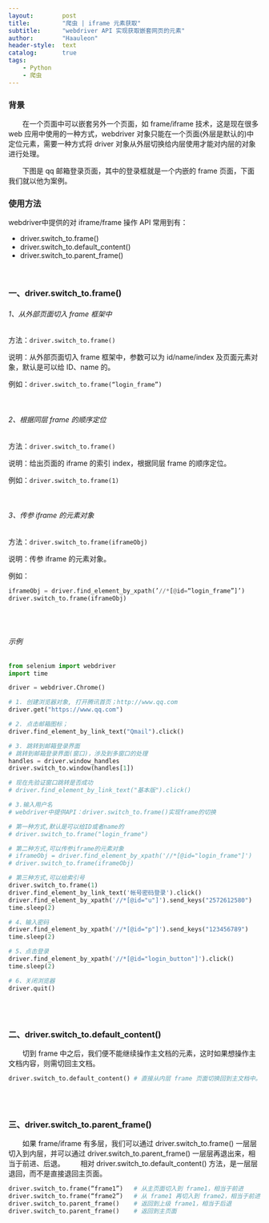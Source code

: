 ```yaml
---
layout:        post
title:         "爬虫 | iframe 元素获取"
subtitle:      "webdriver API 实现获取嵌套网页的元素"
author:        "Haauleon"
header-style:  text
catalog:       true
tags:
    - Python
    - 爬虫
---
```



### 背景
&emsp;&emsp;在一个页面中可以嵌套另外一个页面，如 frame/iframe 技术，这是现在很多 web 应用中使用的一种方式，webdriver 对象只能在一个页面(外层是默认的)中定位元素，需要一种方式将 driver 对象从外层切换给内层使用才能对内层的对象进行处理。      

&emsp;&emsp;下图是 qq 邮箱登录页面，其中的登录框就是一个内嵌的 frame 页面，下面我们就以他为案例。        


### 使用方法
webdriver中提供的对 iframe/frame 操作 API 常用到有：          
- driver.switch_to.frame()   
- driver.switch_to.default_content()
- driver.switch_to.parent_frame()

<br>

### 一、driver.switch_to.frame()
###### 1、从外部页面切入 frame 框架中
方法：`driver.switch_to.frame()`    

说明：从外部页面切入 frame 框架中，参数可以为 id/name/index 及页面元素对象，默认是可以给 ID、name 的。       

例如：`driver.switch_to.frame(“login_frame”)`

<br>

###### 2、根据同层 frame 的顺序定位
方法：`driver.switch_to.frame()`         

说明：给出页面的 iframe 的索引 index，根据同层 frame 的顺序定位。      

例如：`driver.switch_to.frame(1)`

<br>
 
###### 3、传参 iframe 的元素对象
方法：`driver.switch_to.frame(iframeObj)`     

说明：传参 iframe 的元素对象。    

例如：   
```python
iframeObj = driver.find_element_by_xpath(’//*[@id=“login_frame”]’)
driver.switch_to.frame(iframeObj)
```

<br><br>

###### 示例
```python
from selenium import webdriver
import time

driver = webdriver.Chrome()

# 1. 创建浏览器对象, 打开腾讯首页；http://www.qq.com
driver.get("https://www.qq.com")

# 2. 点击邮箱图标；
driver.find_element_by_link_text("Qmail").click()

# 3. 跳转到邮箱登录界面
# 跳转到邮箱登录界面(窗口)，涉及到多窗口的处理
handles = driver.window_handles
driver.switch_to.window(handles[1])

# 现在先验证窗口跳转是否成功
# driver.find_element_by_link_text("基本版").click()

# 3.输入用户名
# webdriver中提供API：driver.switch_to.frame()实现frame的切换

# 第一种方式,默认是可以给ID或者name的
# driver.switch_to.frame("login_frame")

# 第二种方式,可以传参iframe的元素对象
# iframeObj = driver.find_element_by_xpath('//*[@id="login_frame"]')
# driver.switch_to.frame(iframeObj)

# 第三种方式,可以给索引号
driver.switch_to.frame(1)
driver.find_element_by_link_text('帐号密码登录').click()
driver.find_element_by_xpath('//*[@id="u"]').send_keys("2572612580")
time.sleep(2)

# 4、输入密码
driver.find_element_by_xpath('//*[@id="p"]').send_keys("123456789")
time.sleep(2)

# 5、点击登录
driver.find_element_by_xpath('//*[@id="login_button"]').click()
time.sleep(2)

# 6、关闭浏览器
driver.quit()
```

<br><br>

### 二、driver.switch_to.default_content()
&emsp;&emsp;切到 frame 中之后，我们便不能继续操作主文档的元素，这时如果想操作主文档内容，则需切回主文档。        

```python
driver.switch_to.default_content() # 直接从内层 frame 页面切换回到主文档中。
```

<br><br>

### 三、driver.switch_to.parent_frame()
&emsp;&emsp;如果 frame/iframe 有多层，我们可以通过 driver.switch_to.frame() 一层层切入到内层，并可以通过 driver.switch_to.parent_frame() 一层层再退出来，相当于前进、后退。
&emsp;&emsp;相对 driver.switch_to.default_content() 方法，是一层层退回，而不是直接退回主页面。     

```python
driver.switch_to.frame(“frame1”)   # 从主页面切入到 frame1，相当于前进
driver.switch_to.frame(“frame2”)   # 从 frame1 再切入到 frame2，相当于前进
driver.switch_to.parent_frame()    # 返回到上级 frame1，相当于后退
driver.switch_to.parent_frame()    # 返回到主页面
```